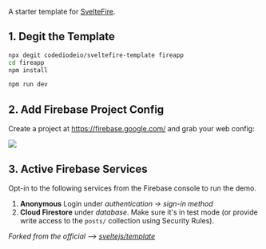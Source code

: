 A starter template for [SvelteFire](https://github.com/codediodeio/sveltefire-template). 

## 1. Degit the Template

```bash
npx degit codediodeio/sveltefire-template fireapp
cd fireapp
npm install

npm run dev
```

## 2. Add Firebase Project Config

Create a project at https://firebase.google.com/ and grab your web config:

![](https://firebasestorage.googleapis.com/v0/b/firestarter-96e46.appspot.com/o/project-config.PNG?alt=media&token=5eabb205-7ba2-4fc3-905f-e9547055e754)


## 3. Active Firebase Services

Opt-in to the following services from the Firebase console to run the demo. 

1. **Anonymous** Login under *authentication -> sign-in method*
1. **Cloud Firestore** under *database*. Make sure it's in test mode (or provide write access to the `posts/` collection using Security Rules).  

*Forked from the official --> [sveltejs/template](https://github.com/sveltejs/component-template)*
